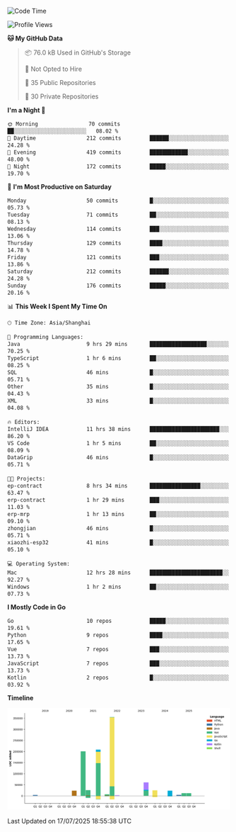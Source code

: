 <!--START_SECTION:waka-->
![Code Time](http://img.shields.io/badge/Code%20Time-4%2C279%20hrs%2055%20mins-blue)

![Profile Views](http://img.shields.io/badge/Profile%20Views-0-blue)

**🐱 My GitHub Data** 

> 📦 76.0 kB Used in GitHub's Storage 
 > 
> 🚫 Not Opted to Hire
 > 
> 📜 35 Public Repositories 
 > 
> 🔑 30 Private Repositories 
 > 
**I'm a Night 🦉** 

```text
🌞 Morning                70 commits          ██░░░░░░░░░░░░░░░░░░░░░░░   08.02 % 
🌆 Daytime                212 commits         ██████░░░░░░░░░░░░░░░░░░░   24.28 % 
🌃 Evening                419 commits         ████████████░░░░░░░░░░░░░   48.00 % 
🌙 Night                  172 commits         █████░░░░░░░░░░░░░░░░░░░░   19.70 % 
```
📅 **I'm Most Productive on Saturday** 

```text
Monday                   50 commits          █░░░░░░░░░░░░░░░░░░░░░░░░   05.73 % 
Tuesday                  71 commits          ██░░░░░░░░░░░░░░░░░░░░░░░   08.13 % 
Wednesday                114 commits         ███░░░░░░░░░░░░░░░░░░░░░░   13.06 % 
Thursday                 129 commits         ████░░░░░░░░░░░░░░░░░░░░░   14.78 % 
Friday                   121 commits         ███░░░░░░░░░░░░░░░░░░░░░░   13.86 % 
Saturday                 212 commits         ██████░░░░░░░░░░░░░░░░░░░   24.28 % 
Sunday                   176 commits         █████░░░░░░░░░░░░░░░░░░░░   20.16 % 
```


📊 **This Week I Spent My Time On** 

```text
🕑︎ Time Zone: Asia/Shanghai

💬 Programming Languages: 
Java                     9 hrs 29 mins       ██████████████████░░░░░░░   70.25 % 
TypeScript               1 hr 6 mins         ██░░░░░░░░░░░░░░░░░░░░░░░   08.25 % 
SQL                      46 mins             █░░░░░░░░░░░░░░░░░░░░░░░░   05.71 % 
Other                    35 mins             █░░░░░░░░░░░░░░░░░░░░░░░░   04.43 % 
XML                      33 mins             █░░░░░░░░░░░░░░░░░░░░░░░░   04.08 % 

🔥 Editors: 
IntelliJ IDEA            11 hrs 38 mins      ██████████████████████░░░   86.20 % 
VS Code                  1 hr 5 mins         ██░░░░░░░░░░░░░░░░░░░░░░░   08.09 % 
DataGrip                 46 mins             █░░░░░░░░░░░░░░░░░░░░░░░░   05.71 % 

🐱‍💻 Projects: 
ep-contract              8 hrs 34 mins       ████████████████░░░░░░░░░   63.47 % 
erp-contract             1 hr 29 mins        ███░░░░░░░░░░░░░░░░░░░░░░   11.03 % 
erp-mrp                  1 hr 13 mins        ██░░░░░░░░░░░░░░░░░░░░░░░   09.10 % 
zhongjian                46 mins             █░░░░░░░░░░░░░░░░░░░░░░░░   05.71 % 
xiaozhi-esp32            41 mins             █░░░░░░░░░░░░░░░░░░░░░░░░   05.10 % 

💻 Operating System: 
Mac                      12 hrs 28 mins      ███████████████████████░░   92.27 % 
Windows                  1 hr 2 mins         ██░░░░░░░░░░░░░░░░░░░░░░░   07.73 % 
```

**I Mostly Code in Go** 

```text
Go                       10 repos            █████░░░░░░░░░░░░░░░░░░░░   19.61 % 
Python                   9 repos             ████░░░░░░░░░░░░░░░░░░░░░   17.65 % 
Vue                      7 repos             ███░░░░░░░░░░░░░░░░░░░░░░   13.73 % 
JavaScript               7 repos             ███░░░░░░░░░░░░░░░░░░░░░░   13.73 % 
Kotlin                   2 repos             █░░░░░░░░░░░░░░░░░░░░░░░░   03.92 % 
```



**Timeline**

![Lines of Code chart](https://raw.githubusercontent.com/youtiaoguagua/youtiaoguagua/master/assets/bar_graph.png)


 Last Updated on 17/07/2025 18:55:38 UTC
<!--END_SECTION:waka-->